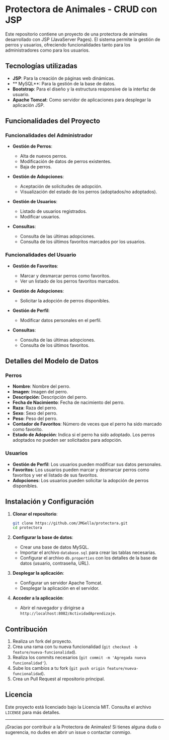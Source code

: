 # Protectora de Animales - CRUD con JSP

Este repositorio contiene un proyecto de una protectora de animales desarrollado con JSP (JavaServer Pages). El sistema permite la gestión de perros y usuarios, ofreciendo funcionalidades tanto para los administradores como para los usuarios.

## Tecnologías utilizadas
- **JSP**: Para la creación de páginas web dinámicas.
- ** MySQL**: Para la gestión de la base de datos.
- **Bootstrap**: Para el diseño y la estructura responsive de la interfaz de usuario.
- **Apache Tomcat**: Como servidor de aplicaciones para desplegar la aplicación JSP.

## Funcionalidades del Proyecto

### Funcionalidades del Administrador

- **Gestión de Perros**:
  - Alta de nuevos perros.
  - Modificación de datos de perros existentes.
  - Baja de perros.
  
- **Gestión de Adopciones**:
  - Aceptación de solicitudes de adopción.
  - Visualización del estado de los perros (adoptados/no adoptados).

- **Gestión de Usuarios**:
  - Listado de usuarios registrados.
  - Modificar usuarios.

- **Consultas**:
  - Consulta de las últimas adopciones.
  - Consulta de los últimos favoritos marcados por los usuarios.

### Funcionalidades del Usuario

- **Gestión de Favoritos**:
  - Marcar y desmarcar perros como favoritos.
  - Ver un listado de los perros favoritos marcados.

- **Gestión de Adopciones**:
  - Solicitar la adopción de perros disponibles.

- **Gestión de Perfil**:
  - Modificar datos personales en el perfil.

- **Consultas**:
  - Consulta de las últimas adopciones.
  - Consulta de los últimos favoritos.

## Detalles del Modelo de Datos

### Perros
- **Nombre**: Nombre del perro.
- **Imagen**: Imagen del perro.
- **Descripción**: Descripción del perro.
- **Fecha de Nacimiento**: Fecha de nacimiento del perro.
- **Raza**: Raza del perro.
- **Sexo**: Sexo del perro.
- **Peso**: Peso del perro.
- **Contador de Favoritos**: Número de veces que el perro ha sido marcado como favorito.
- **Estado de Adopción**: Indica si el perro ha sido adoptado. Los perros adoptados no pueden ser solicitados para adopción.

### Usuarios
- **Gestión de Perfil**: Los usuarios pueden modificar sus datos personales.
- **Favoritos**: Los usuarios pueden marcar y desmarcar perros como favoritos y ver el listado de sus favoritos.
- **Adopciones**: Los usuarios pueden solicitar la adopción de perros disponibles.

## Instalación y Configuración

1. **Clonar el repositorio**:
   ```sh
   git clone https://github.com/JMGella/protectora.git
   cd protectora
   ```

2. **Configurar la base de datos**:
   - Crear una base de datos MySQL.
   - Importar el archivo `database.sql` para crear las tablas necesarias.
   - Configurar el archivo `db.properties` con los detalles de la base de datos (usuario, contraseña, URL).

3. **Desplegar la aplicación**:
   - Configurar un servidor Apache Tomcat.
   - Desplegar la aplicación en el servidor.

4. **Acceder a la aplicación**:
   - Abrir el navegador y dirigirse a `http://localhost:8082/ActividadAprendizaje`.

## Contribución

1. Realiza un fork del proyecto.
2. Crea una rama con tu nueva funcionalidad (`git checkout -b feature/nueva-funcionalidad`).
3. Realiza los commits necesarios (`git commit -m 'Agregada nueva funcionalidad'`).
4. Sube los cambios a tu fork (`git push origin feature/nueva-funcionalidad`).
5. Crea un Pull Request al repositorio principal.

## Licencia

Este proyecto está licenciado bajo la Licencia MIT. Consulta el archivo `LICENSE` para más detalles.

---

¡Gracias por contribuir a la Protectora de Animales! Si tienes alguna duda o sugerencia, no dudes en abrir un issue o contactar conmigo.
